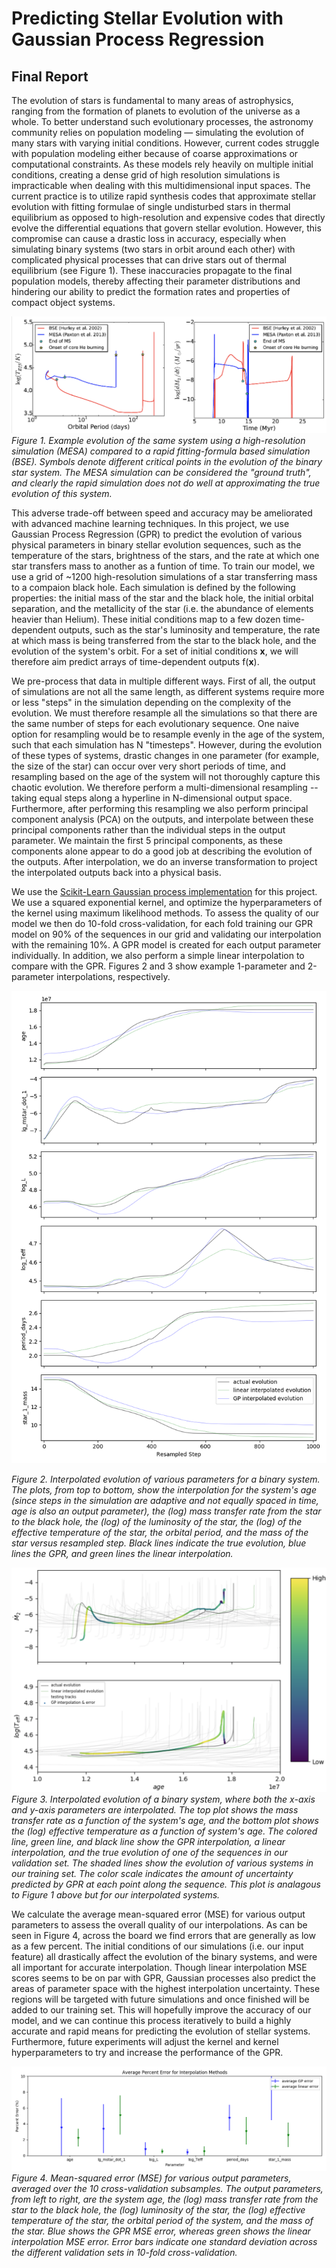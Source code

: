 # Predicting Stellar Evolution with Gaussian Process Regression
## Final Report

The evolution of stars is fundamental to many areas of astrophysics, ranging from the formation of planets to evolution of the universe as a whole. 
To better understand such evolutionary processes, the astronomy community relies on population modeling — simulating the evolution of many stars with varying initial conditions.
However, current codes struggle with population modeling either because of coarse approximations or computational constraints. 
As these models rely heavily on multiple initial conditions, creating a dense grid of high resolution simulations is impracticable when dealing with this multidimensional input spaces.
The current practice is to utilize rapid synthesis codes that approximate stellar evolution with fitting formulae of single undisturbed stars in thermal equilibrium as opposed to high-resolution and expensive codes that directly evolve the differential equations that govern stellar evolution. 
However, this compromise can cause a drastic loss in accuracy, especially when simulating binary systems (two stars in orbit around each other) with complicated physical processes that can drive stars out of thermal equilibrium (see Figure 1). 
These inaccuracies propagate to the final population models, thereby affecting their parameter distributions and hindering our ability to predict the formation rates and properties of compact object systems.

![Image](images/MESA_BSE.png)
*Figure 1. 
Example evolution of the same system using a high-resolution simulation (MESA) compared to a rapid fitting-formula based simulation (BSE).
Symbols denote different critical points in the evolution of the binary star system.
The MESA simulation can be considered the "ground truth", and clearly the rapid simulation does not do well at approximating the true evolution of this system.*

This adverse trade-off between speed and accuracy may be ameliorated with advanced machine learning techniques.
In this project, we use Gaussian Process Regression (GPR) to predict the evolution of various physical parameters in binary stellar evolution sequences, such as the temperature of the stars, brightness of the stars, and the rate at which one star transfers mass to another as a funtion of time. 
To train our model, we use a grid of ~1200 high-resolution simulations of a star transferring mass to a compaion black hole. 
Each simulation is defined by the following properties: the initial mass of the star and the black hole, the initial orbital separation, and the metallicity of the star (i.e. the abundance of elements heavier than Helium).
These initial conditions map to a few dozen time-dependent outputs, such as the star's luminosity and temperature, the rate at which mass is being transferred from the star to the black hole, and the evolution of the system's orbit. 
For a set of initial conditions **x**, we will therefore aim predict arrays of time-dependent outputs f(**x**).

We pre-process that data in multiple different ways. 
First of all, the output of simulations are not all the same length, as different systems require more or less "steps" in the simulation depending on the complexity of the evolution. 
We must therefore resample all the simulations so that there are the same number of steps for each evolutionary sequence. 
One naive option for resampling would be to resample evenly in the age of the system, such that each simulation has N "timesteps". 
However, during the evolution of these types of systems, drastic changes in one parameter (for example, the size of the star) can occur over very short periods of time, and resampling based on the age of the system will not thoroughly capture this chaotic evolution. 
We therefore perform a multi-dimensional resampling -- taking equal steps along a hyperline in N-dimensional output space. 
Furthermore, after performing this resampling we also perform principal component analysis (PCA) on the outputs, and interpolate between these principal components rather than the individual steps in the output parameter. 
We maintain the first 5 principal components, as these components alone appear to do a good job at describing the evolution of the outputs. 
After interpolation, we do an inverse transformation to project the interpolated outputs back into a physical basis. 

We use the [Scikit-Learn Gaussian process implementation](http://scikit-learn.org/stable/modules/generated/sklearn.gaussian_process.GaussianProcessRegressor.html) for this project. 
We use a squared exponential kernel, and optimize the hyperparameters of the kernel using maximum likelihood methods. 
To assess the quality of our model we then do 10-fold cross-validation, for each fold training our GPR model on 90% of the sequences in our grid and validating our interpolation with the remaining 10%. 
A GPR model is created for each output parameter individually. 
In addition, we also perform a simple linear interpolation to compare with the GPR. 
Figures 2 and 3 show example 1-parameter and 2-parameter interpolations, respectively. 

![Image](images/1D_evolution.png)

*Figure 2. 
Interpolated evolution of various parameters for a binary system. 
The plots, from top to bottom, show the interpolation for the system's age (since steps in the simulation are adaptive and not equally spaced in time, age is also an output parameter), the (log) mass transfer rate from the star to the black hole, the (log) of the luminosity of the star, the (log) of the effective temperature of the star, the orbital period, and the mass of the star versus resampled step.
Black lines indicate the true evolution, blue lines the GPR, and green lines the linear interpolation.*

![Image](images/2D_evolution.png)
*Figure 3. 
Interpolated evolution of a binary system, where both the x-axis and y-axis parameters are interpolated.
The top plot shows the mass transfer rate as a function of the system's age, and the bottom plot shows the (log) effective temperature as a function of system's age. 
The colored line, green line, and black line show the GPR interpolation, a linear interpolation, and the true evolution of one of the sequences in our validation set. 
The shaded lines show the evolution of various systems in our training set. 
The color scale indicates the amount of uncertainty predicted by GPR at each point along the sequence.
This plot is analagous to Figure 1 above but for our interpolated systems.*

We calculate the average mean-squared error (MSE) for various output parameters to assess the overall quality of our interpolations.
As can be seen in Figure 4, across the board we find errors that are generally as low as a few percent. 
The initial conditions of our simulations (i.e. our input feature) all drastically affect the evolution of the binary systems, and were all important for accurate interpolation. 
Though linear interpolation MSE scores seems to be on par with GPR, Gaussian processes also predict the areas of parameter space with the highest interpolation uncertainty. 
These regions will be targeted with future simulations and once finished will be added to our training set. 
This will hopefully improve the accuracy of our model, and we can continue this process iteratively to build a highly accurate and rapid means for predicting the evolution of stellar systems. 
Furthermore, future experiments will adjust the kernel and kernel hyperparameters to try and increase the performance of the GPR. 

![Image](images/MSE_error.png)
*Figure 4. 
Mean-squared error (MSE) for various output parameters, averaged over the 10 cross-validation subsamples.
The output parameters, from left to right, are the system age, the (log) mass transfer rate from the star to the black hole, the (log) luminosity of the star, the (log) effective temperature of the star, the orbital period of the system, and the mass of the star.
Blue shows the GPR MSE error, whereas green shows the linear interpolation MSE error.
Error bars indicate one standard deviation across the different validation sets in 10-fold cross-validation.*
